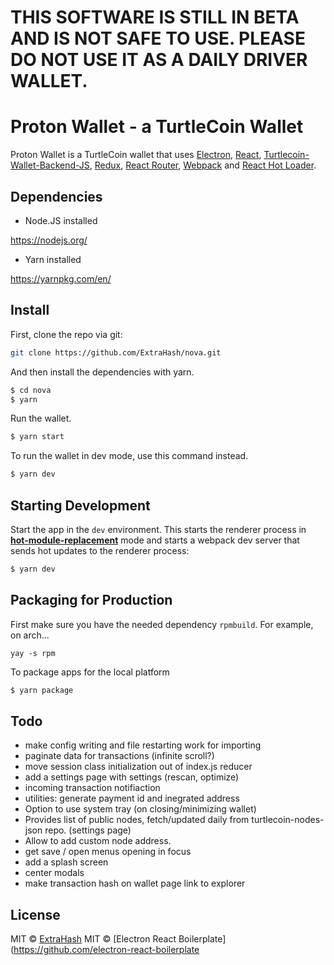 # THIS SOFTWARE IS STILL IN BETA AND IS NOT SAFE TO USE. PLEASE DO NOT USE IT AS A DAILY DRIVER WALLET.

# Proton Wallet - a TurtleCoin Wallet

<p>
  Proton Wallet is a TurtleCoin wallet that uses <a href="http://electron.atom.io/">Electron</a>, <a href="https://facebook.github.io/react/">React</a>, <a href="https://github.com/turtlecoin/turtlecoin-wallet-backend-js">Turtlecoin-Wallet-Backend-JS</a>, <a href="https://github.com/reactjs/redux">Redux</a>, <a href="https://github.com/reactjs/react-router">React Router</a>, <a href="http://webpack.github.io/docs/">Webpack</a> and <a href="https://github.com/gaearon/react-hot-loader">React Hot Loader</a>.
</p>

## Dependencies

* Node.JS installed 

https://nodejs.org/

* Yarn installed

https://yarnpkg.com/en/

## Install

First, clone the repo via git:

```bash
git clone https://github.com/ExtraHash/nova.git
```

And then install the dependencies with yarn.

```bash
$ cd nova
$ yarn
```

Run the wallet.

```bash
$ yarn start
```
To run the wallet in dev mode, use this command instead.

```bash
$ yarn dev
```

## Starting Development

Start the app in the `dev` environment. This starts the renderer process in [**hot-module-replacement**](https://webpack.js.org/guides/hmr-react/) mode and starts a webpack dev server that sends hot updates to the renderer process:

```bash
$ yarn dev
```

## Packaging for Production

First make sure you have the needed dependency `rpmbuild`. For example, on arch...

`yay -s rpm`

To package apps for the local platform

```bash
$ yarn package
```

## Todo

* make config writing and file restarting work for importing
* paginate data for transactions (infinite scroll?)
* move session class initialization out of index.js reducer
* add a settings page with settings (rescan, optimize) 
* incoming transaction notifiaction
* utilities: generate payment id and inegrated address
* Option to use system tray (on closing/minimizing wallet)
* Provides list of public nodes, fetch/updated daily from turtlecoin-nodes-json repo. (settings page)
* Allow to add custom node address.
* get save / open menus opening in focus
* add a splash screen
* center modals 
* make transaction hash on wallet page link to explorer


## License

MIT © [ExtraHash](https://github.com/ExtraHash)
MIT © [Electron React Boilerplate](https://github.com/electron-react-boilerplate
